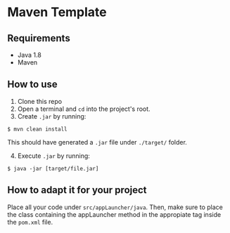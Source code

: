 # Maven Template

## Requirements

* Java 1.8
* Maven

## How to use

1. Clone this repo
2. Open a terminal and `cd` into the project's root.
3. Create `.jar` by running:

```
$ mvn clean install
```

This should have generated a `.jar` file under `./target/` folder.

4. Execute `.jar` by running:

```
$ java -jar [target/file.jar]
```

## How to adapt it for your project

Place all your code under `src/appLauncher/java`. Then, make sure to place the class containing the appLauncher method in the appropiate tag inside the `pom.xml` file.
